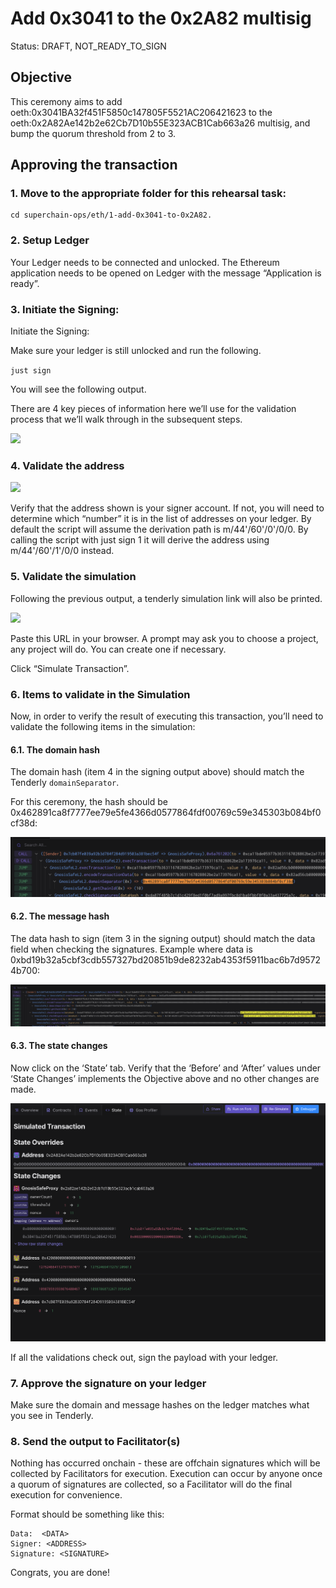 # Add 0x3041 to the 0x2A82 multisig

Status: DRAFT, NOT_READY_TO_SIGN

## Objective

This ceremony aims to add
oeth:0x3041BA32f451F5850c147805F5521AC206421623 to the
oeth:0x2A82Ae142b2e62Cb7D10b55E323ACB1Cab663a26 multisig, and bump the
quorum threshold from 2 to 3.

## Approving the transaction

### 1. Move to the appropriate folder for this rehearsal task:

```
cd superchain-ops/eth/1-add-0x3041-to-0x2A82.
```

### 2. Setup Ledger

Your Ledger needs to be connected and unlocked. The Ethereum
application needs to be opened on Ledger with the message “Application
is ready”.

### 3. Initiate the Signing:

Initiate the Signing:


Make sure your ledger is still unlocked and run the following.

``just sign``

You will see the following output.

There are 4 key pieces of information here we’ll use for the
validation process that we’ll walk through in the subsequent steps.

![](../../images/signing-output.jpg)

### 4. Validate the address

![](../../images/signing-with.jpg)

Verify that the address shown is your signer account. If not, you will
need to determine which “number” it is in the list of addresses on
your ledger. By default the script will assume the derivation path is
m/44'/60'/0'/0/0. By calling the script with just sign 1 it will
derive the address using m/44'/60'/1'/0/0 instead.

### 5. Validate the simulation

Following the previous output, a tenderly simulation link will also be
printed.

![](../../images/tenderly-url.jpg)

Paste this URL in your browser. A prompt may ask you to choose a
project, any project will do. You can create one if necessary.

Click “Simulate Transaction”.

### 6. Items to validate in the Simulation

Now, in order to verify the result of executing this transaction,
you’ll need to validate the following items in the simulation:

#### 6.1. The domain hash

The domain hash (item 4 in the signing output above) should match the Tenderly `domainSeparator`.

For this ceremony, the hash should be 0x462891ca8f7777ee79e5fe4366d0577864fdf00769c59e345303b084bf0cf38d:

![](./images/domain-hash.png)

#### 6.2. The message hash

The data hash to sign (item 3 in the signing output) should match the
data field when checking the signatures. Example where data is
0xbd19b32a5cbf3cdb557327bd20851b9de8232ab4353f5911bac6b7d95724b700:

![](./images/message-hash.png)

#### 6.3. The state changes

Now click on the ‘State’ tab. Verify that the ‘Before’ and ‘After’
values under ‘State Changes’ implements the Objective above and no
other changes are made.

![](./images/state-diff.png)

If all the validations check out, sign the payload with your ledger.

### 7. Approve the signature on your ledger

Make sure the domain and message hashes on the ledger matches what you
see in Tenderly.

### 8. Send the output to Facilitator(s)

Nothing has occurred onchain - these are offchain signatures which
will be collected by Facilitators for execution. Execution can occur
by anyone once a quorum of signatures are collected, so a Facilitator
will do the final execution for convenience.

Format should be something like this:

```
Data:  <DATA>
Signer: <ADDRESS>
Signature: <SIGNATURE>
```

Congrats, you are done!
